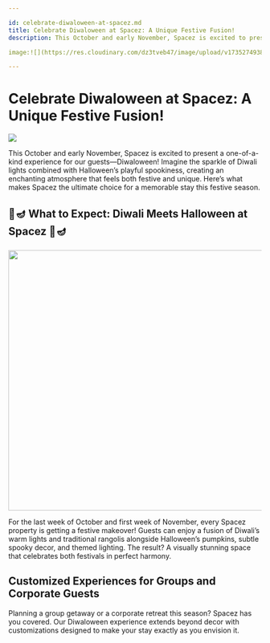 ```yaml
---

id: celebrate-diwaloween-at-spacez.md
title: Celebrate Diwaloween at Spacez: A Unique Festive Fusion!
description: This October and early November, Spacez is excited to present a one-of-a-kind experience for our guests—Diwaloween! Imagine the sparkle of Diwali lights combined with Halloween’s playful spookiness, creating an enchanting atmosphere that feels both festive and unique. Here’s what makes Spacez the ultimate choice for a memorable stay this festive season.

image:![](https://res.cloudinary.com/dz3tveb47/image/upload/v1735274938/regal-sapphire-fourth-bedroom_2_r7tyku.webp)

---
```


# Celebrate Diwaloween at Spacez: A Unique Festive Fusion!

![](https://res.cloudinary.com/dz3tveb47/image/upload/v1735135860/natures-novelle-first-room_8_ozqqdg.webp) 

This October and early November, Spacez is excited to present a one-of-a-kind experience for our guests—Diwaloween! Imagine the sparkle of Diwali lights combined with Halloween’s playful spookiness, creating an enchanting atmosphere that feels both festive and unique. Here’s what makes Spacez the ultimate choice for a memorable stay this festive season.

## 🎃🪔 What to Expect: Diwali Meets Halloween at Spacez 🎃🪔

<img title="" src="https://res.cloudinary.com/dz3tveb47/image/upload/v1735135860/natures-novelle-first-room_8_ozqqdg.webp" alt="" width="519" data-align="center">

For the last week of October and first week of November, every Spacez property is getting a festive makeover! Guests can enjoy a fusion of Diwali’s warm lights and traditional rangolis alongside Halloween’s pumpkins, subtle spooky decor, and themed lighting. The result? A visually stunning space that celebrates both festivals in perfect harmony.

## Customized Experiences for Groups and Corporate Guests

Planning a group getaway or a corporate retreat this season? Spacez has you covered. Our Diwaloween experience extends beyond decor with customizations designed to make your stay exactly as you envision it.
